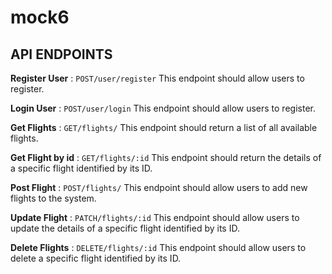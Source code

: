 # mock6

## API ENDPOINTS ##
**Register User** : `POST/user/register`
This endpoint should allow users to register.

**Login User** : `POST/user/login`
This endpoint should allow users to register.

**Get Flights** : `GET/flights/`
This endpoint should return a list of all available flights.

**Get Flight by id** : `GET/flights/:id`
This endpoint should return the details of a specific flight identified by its ID.

**Post Flight** : `POST/flights/`
This endpoint should allow users to add new flights to the system.

**Update Flight** : `PATCH/flights/:id`
This endpoint should allow users to update the details of a specific flight identified by its ID.

**Delete Flights** : `DELETE/flights/:id`
This endpoint should allow users to delete a specific flight identified by its ID.





